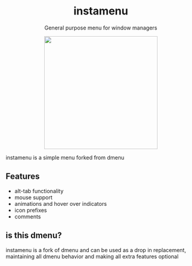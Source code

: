 <div align="center">
    <h1>instamenu</h1>
    <p>General purpose menu for window managers</p>
    <img width="300" height="300" src="https://media.githubusercontent.com/media/TheCynicalTeam/instamenu/main/screenshots/2020-9-28.png">
</div>

instamenu is a simple menu forked from dmenu

## Features
- alt-tab functionality
- mouse support
- animations and hover over indicators
- icon prefixes
- comments


## is this dmenu?

instamenu is a fork of dmenu and can be used as a drop in replacement, maintaining all dmenu behavior and making all extra features optional

